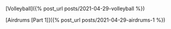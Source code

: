 [Volleyball]({% post_url posts/2021-04-29-volleyball %})

[Airdrums \[Part 1\]]({% post_url posts/2021-04-29-airdrums-1 %})
